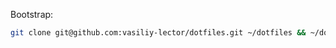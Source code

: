 Bootstrap:

```bash
git clone git@github.com:vasiliy-lector/dotfiles.git ~/dotfiles && ~/dotfiles/install.sh
```
